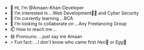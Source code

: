 - 👋 Hi, I’m @Amaan-Khan-Developer
- 👀 I’m interested in ...Web Development🧑‍💻 and Cyber Security
- 🌱 I’m currently learning ...BCA
- 💞️ I’m looking to collaborate on ...Any Freelancing Group
- 📫 How to reach me ...
- 😄 Pronouns: ...just say me Amaan
- ⚡ Fun fact: ...I don't know who came first _Hen_🐔 or _Egg_🥚

<!---
Amaan-Khan-Developer/Amaan-Khan-Developer is a ✨ special ✨ repository because its `README.md` (this file) appears on your GitHub profile.
You can click the Preview link to take a look at your changes.
--->
